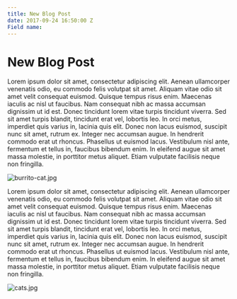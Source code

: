 ```yaml
---
title: New Blog Post
date: 2017-09-24 16:50:00 Z
Field name: 
---
```


# New Blog Post

Lorem ipsum dolor sit amet, consectetur adipiscing elit. Aenean ullamcorper venenatis odio, eu commodo felis volutpat sit amet. Aliquam vitae odio sit amet velit consequat euismod. Quisque tempus risus enim. Maecenas iaculis ac nisl ut faucibus. Nam consequat nibh ac massa accumsan dignissim ut id est. Donec tincidunt lorem vitae turpis tincidunt viverra. Sed sit amet turpis blandit, tincidunt erat vel, lobortis leo. In orci metus, imperdiet quis varius in, lacinia quis elit. Donec non lacus euismod, suscipit nunc sit amet, rutrum ex. Integer nec accumsan augue. In hendrerit commodo erat ut rhoncus. Phasellus ut euismod lacus. Vestibulum nisl ante, fermentum et tellus in, faucibus bibendum enim. In eleifend augue sit amet massa molestie, in porttitor metus aliquet. Etiam vulputate facilisis neque non fringilla.

![burrito-cat.jpg](/uploads/burrito-cat.jpg)

Lorem ipsum dolor sit amet, consectetur adipiscing elit. Aenean ullamcorper venenatis odio, eu commodo felis volutpat sit amet. Aliquam vitae odio sit amet velit consequat euismod. Quisque tempus risus enim. Maecenas iaculis ac nisl ut faucibus. Nam consequat nibh ac massa accumsan dignissim ut id est. Donec tincidunt lorem vitae turpis tincidunt viverra. Sed sit amet turpis blandit, tincidunt erat vel, lobortis leo. In orci metus, imperdiet quis varius in, lacinia quis elit. Donec non lacus euismod, suscipit nunc sit amet, rutrum ex. Integer nec accumsan augue. In hendrerit commodo erat ut rhoncus. Phasellus ut euismod lacus. Vestibulum nisl ante, fermentum et tellus in, faucibus bibendum enim. In eleifend augue sit amet massa molestie, in porttitor metus aliquet. Etiam vulputate facilisis neque non fringilla.

![cats.jpg](/uploads/cats.jpg)
